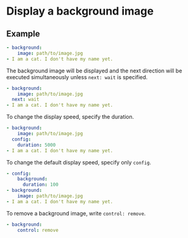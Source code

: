 Display a background image
================================================================================

Example
--------------------------------------------------------------------------------

```yaml
- background:
    image: path/to/image.jpg
- I am a cat. I don't have my name yet.
```

The background image will be displayed and the next direction will be executed
simultaneously unless `next: wait` is specified.

```yaml
- background:
    image: path/to/image.jpg
  next: wait
- I am a cat. I don't have my name yet.
```

To change the display speed, specify the duration.

```yaml
- background:
    image: path/to/image.jpg
  config:
    duration: 5000
- I am a cat. I don't have my name yet.
```

To change the default display speed, specify only `config`.

```yaml
- config:
    background:
      duration: 100
- background:
    image: path/to/image.jpg
- I am a cat. I don't have my name yet.
```

To remove a background image, write `control: remove`.

```yaml
- background:
    control: remove
```
